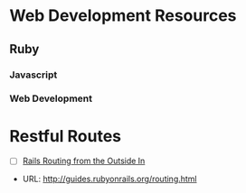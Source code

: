 Web Development Resources
=========================

## Ruby

### Javascript

### Web Development
# Restful Routes
- [ ] [Rails Routing from the Outside In](http://guides.rubyonrails.org/routing.html)  
- URL: http://guides.rubyonrails.org/routing.html
